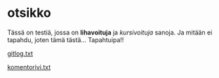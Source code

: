# otsikko
Tässä on testiä, jossa on **lihavoituja** ja *kursivoituja* sanoja.
Ja mitään ei tapahdu, joten tämä tästä...
Tapahtuipa!!

[gitlog.txt](https://github.com/skluoto/ot-harjoitustyo/blob/master/laskarit/viikko1/gitlog.txt)

[komentorivi.txt](https://github.com/skluoto/ot-harjoitustyo/blob/master/laskarit/viikko1/komentorivi.txt)
